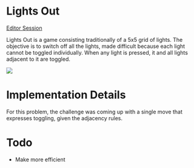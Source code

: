 # Lights Out

[Editor Session](http://editor.planning.domains/#read_session=BUOU9QrGLE)

Lights Out is a game consisting traditionally of a 5x5 grid of lights. The objective is to switch off all the lights, made difficult because each light cannot be toggled individually. When any light is pressed, it and all lights adjacent to it are toggled. 

![](https://camo.githubusercontent.com/3f8723cc862854e5321ffad1dad07abf4e519e554259938b99625d912f0de75f/687474703a2f2f7777772e6c69676874736f75742e69722f696d616765732f68656c702e676966)

# Implementation Details

For this problem, the challenge was coming up with a single move that expresses toggling, given the adjacency rules.

# Todo

- Make more efficient
